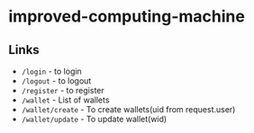 # improved-computing-machine

## Links

* `/login` - to login
* `/logout` - to logout
* `/register` - to register
* `/wallet` - List of wallets
* `/wallet/create` - To create wallets(uid from request.user)
* `/wallet/update` - To update wallet(wid)